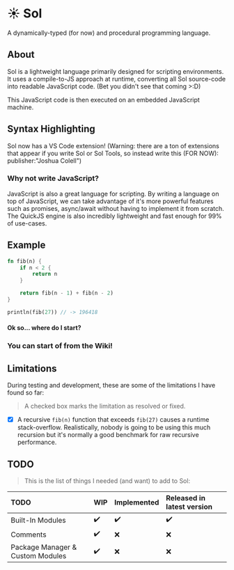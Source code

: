 # ☀️ Sol

A dynamically-typed (for now) and procedural programming language.

## About

Sol is a lightweight language primarily designed for scripting environments. It uses a compile-to-JS approach at runtime, converting all Sol source-code into readable JavaScript code. (Bet you didn't see that coming >:D)

This JavaScript code is then executed on an embedded JavaScript machine.

## Syntax Highlighting
Sol now has a VS Code extension! (Warning: there are a ton of extensions that appear if you write Sol or Sol Tools, so instead write this (FOR NOW): publisher:"Joshua Colell")

### Why not write JavaScript?

JavaScript is also a great language for scripting. By writing a language on top of JavaScript, we can take advantage of it's more powerful features such as promises, async/await without having to implement it from scratch. The QuickJS engine is also incredibly lightweight and fast enough for 99% of use-cases.

## Example

```rust
fn fib(n) {
    if n < 2 {
        return n
    }

    return fib(n - 1) + fib(n - 2)
}

println(fib(27)) // -> 196418
```

#### Ok so... where do I start?
### You can start of from the Wiki!

## Limitations

During testing and development, these are some of the limitations I have found so far:

> A checked box marks the limitation as resolved or fixed.

- [x] A recursive `fib(n)` function that exceeds `fib(27)` causes a runtime stack-overflow. Realistically, nobody is going to be using this much recursion but it's normally a good benchmark for raw recursive performance.

## TODO

> This is the list of things I needed (and want) to add to Sol:

TODO | WIP | Implemented | Released in latest version
:------------ | :-------------| :-------------| :-------------
Built-In Modules | ✔️ | ✔️ | ✔️
Comments | ✔️ |  ❌ | ❌
Package Manager & Custom Modules | ✔️ |  ❌ | ❌

